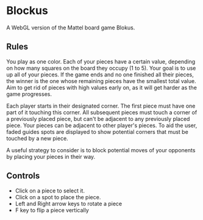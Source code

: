 Blockus
=======

A WebGL version of the Mattel board game Blokus.

Rules
-----
You play as one color. Each of your pieces have a certain value, depending on how many squares on the board they occupy (1 to 5).
Your goal is to use up all of your pieces. If the game ends and no one finished all their pieces, the winner is the one
whose remaining pieces have the smallest total value. Aim to get rid of pieces with high values early on, 
as it will get harder as the game progresses.

Each player starts in their designated corner. The first piece must have one part of it touching this corner. All subsequent
pieces must touch a corner of a previously placed piece, but can't be adjacent to any previously placed piece. Your pieces can
be adjacent to other player's pieces. To aid the user, faded guides spots are displayed to show potential corners that must be 
touched by a new piece.

A useful strategy to consider is to block potential moves of your opponents by placing your pieces in their way.

Controls
--------
 - Click on a piece to select it.
 - Click on a spot to place the piece.
 - Left and Right arrow keys to rotate a piece
 - F key to flip a piece vertically
